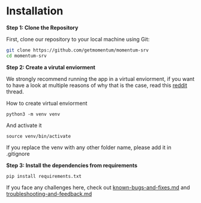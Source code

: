 # Installation

**Step 1: Clone the Repository**

First, clone our repository to your local machine using Git:

```bash
git clone https://github.com/getmomentum/momentum-srv
cd momentum-srv
```

**Step 2: Create a virutal enviorment**&#x20;

We strongly recommend running the app in a virtual enviorment, if you want to have a look at multiple reasons of why that is the case, read this [reddit](https://www.reddit.com/r/learnpython/comments/15nuehj/why\_do\_i\_need\_a\_virtual\_environment/) thread.

How to create virtual enviorment &#x20;

```
python3 -m venv venv
```

And activate it

```
source venv/bin/activate
```

If you replace the venv with any other folder name, please add it in .gitignore

**Step 3: Install the dependencies from requirements**

```
pip install requirements.txt
```

If you face any challenges here, check out [known-bugs-and-fixes.md](../known-bugs-and-fixes.md "mention") and [troubleshooting-and-feedback.md](../../introduction-to-momentum/troubleshooting-and-feedback.md "mention")
